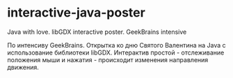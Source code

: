 # interactive-java-poster
Java with love. libGDX interactive poster. GeekBrains intensive

По интенсиву GeekBrains.
Открытка ко дню Святого Валентина на Java с использование библиотеки libGDX.
Интерактив простой - отслеживание положения мыши и нажатия - происходит изменения направления движения. 